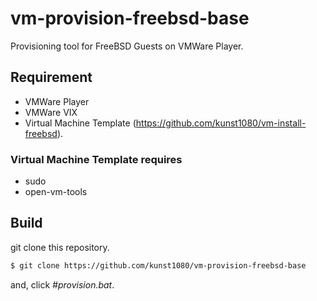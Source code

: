 # vm-provision-freebsd-base
Provisioning tool for FreeBSD Guests on VMWare Player.


## Requirement
 * VMWare Player
 * VMWare VIX
 * Virtual Machine Template (https://github.com/kunst1080/vm-install-freebsd).


### Virtual Machine Template requires
 * sudo
 * open-vm-tools


## Build
git clone this repository.

```sh
$ git clone https://github.com/kunst1080/vm-provision-freebsd-base
```

and, click <i>#provision.bat</i>.
